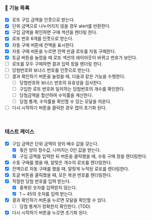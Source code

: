 ### 💾 기능 목록

- [x] 로또 구입 금액을 인풋으로 받는다.
- [x] 단위 금액으로 나누어지지 않을 경우 alert를 반환한다.
- [x] 구입 금액을 확인하면 구매 섹션을 렌더링 한다.
- [x] 로또 번호 6개를 인풋으로 받는다.
- [x] 자동 구매 버튼에 잔액을 표시한다.
- [x] 자동 구매 버튼을 누르면 잔액 만큼 로또를 자동 구매한다.
- [x] 토글 버튼을 눌렀을 때 로또 섹션의 레이아웃이 바뀌고 번호가 보인다.
- [ ] 로또를 모두 구매하면 결과 입력 창을 렌더링 한다.
- [ ] 당첨번호와 보너스 번호를 인풋으로 받는다.
- [ ] 결과 확인하기 버튼을 눌렀을 때, 다음과 같은 기능을 수행한다.
  - [ ] 당첨번호와 보너스 번호의 유효성을 검사한다.
  - [ ] 구입한 로또 번호와 일치하는 당첨번호의 개수를 확인한다.
  - [ ] 당첨금액을 합산하여 수익률을 계산한다.
  - [ ] 당첨 통계, 수익률을 확인할 수 있는 모달을 띄운다.
- [ ] 다시 시작하기 버튼을 클릭한 경우 앱이 초기화 된다.

<br>

### 테스트 케이스

- [x] 구입 금액은 단위 금액의 양의 배수 값을 갖는다.
  - [x] 몫은 양의 정수값, 나머지는 0인 값을 받는다.
  - [x] 구입 금액을 입력한 뒤 버튼을 클릭했을 때, 수동 구매 창을 렌더링한다.
- [x] 수동 구매를 했을 때, 알맞은 개수의 로또를 렌더링한다.
- [x] 잔액으로 자동 구매를 했을 때, 알맞게 누적된 로또를 렌더링한다.
- [x] 토글 버튼을 클릭했을 때, 모든 복권 번호를 렌더링한다.
- [x] 적절한 당첨 번호를 입력 받는다.
  - [x] 중복된 숫자를 입력받지 않는다.
  - [x] 1 ~ 45의 숫자를 입력 받는다.
- [x] 결과 확인하기 버튼을 누르면 모달을 확인할 수 있다.
  - [ ] 당첨 통계가 정확한지 확인한다. (TDD)
- [x] 다시 시작하기 버튼을 누르면 초기화 된다.
